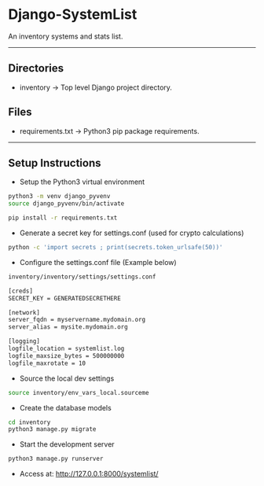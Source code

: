# Django-SystemList

An inventory systems and stats list.

----

## Directories

- inventory -> Top level Django project directory.

## Files

- requirements.txt -> Python3 pip package requirements.

----

## Setup Instructions

- Setup the Python3 virtual environment

```bash
python3 -m venv django_pyvenv
source django_pyvenv/bin/activate

pip install -r requirements.txt
```

- Generate a secret key for settings.conf (used for crypto calculations)

```bash
python -c 'import secrets ; print(secrets.token_urlsafe(50))'
```

- Configure the settings.conf file (Example below)

```bash
inventory/inventory/settings/settings.conf

[creds]
SECRET_KEY = GENERATEDSECRETHERE

[network]
server_fqdn = myservername.mydomain.org
server_alias = mysite.mydomain.org

[logging]
logfile_location = systemlist.log
logfile_maxsize_bytes = 500000000
logfile_maxrotate = 10
```

- Source the local dev settings

```bash
source inventory/env_vars_local.sourceme
```

- Create the database models

```bash
cd inventory
python3 manage.py migrate
```

- Start the development server

```bash
python3 manage.py runserver
```

- Access at: <http://127.0.0.1:8000/systemlist/>
